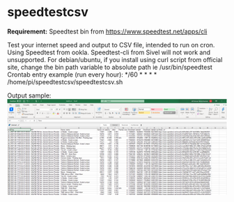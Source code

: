 # speedtestcsv
**Requirement:** Speedtest bin from https://www.speedtest.net/apps/cli

Test your internet speed and output to CSV file, intended to run on cron. Using Speedtest from ookla. Speedtest-cli from Sivel will not work and unsupported. For debian/ubuntu, if you install using curl script from official site, change the bin path variable to absolute path ie /usr/bin/speedtest    
Crontab entry example (run every hour): */60 * * * * /home/pi/speedtestcsv/speedtestcsv.sh


Output sample:
![Sample result](https://github.com/aliefamzari/speedtestcsv/blob/main/img/excelspeedtest.PNG?raw=true "Optional Title")
